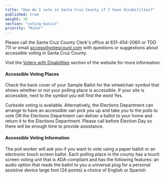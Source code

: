 ```yaml
---
title: "How do I vote in Santa Cruz County if I have disabilities?"
published: true
weight: 10
section: "voting-basics"
priority: "Minor"
---
```


Please call the Santa Cruz County Clerk's office at 831-454-2060 or TDD 711 or email access@votescount.com with questions or suggestions about accessible voting in Santa Cruz County.

Visit the [Voters with Disabilities](https://www.votescount.com/Home/VoterswithDisabilities.aspx) section of the website for more information.

#### Accessible Voting Places    

Check the back cover of your Sample Ballot for the wheelchair symbol that shows whether or not your polling place is accessible. If your site is accessible, next to the symbol you will find the word Yes.

Curbside voting is available. Alternatively, the Elections Department can arrange to have an accessible van pick you up and take you to the polls to vote OR the Elections Department can deliver a ballot to your home and return it to the Elections Department. Please call before Election Day so there will be enough time to provide assistance.

#### Accessible Voting Information     

The poll worker will ask you if you want to vote using a paper ballot or an electronic touch screen ballot. Each polling place in the county has a touch screen voting unit that is ADA-compliant and has the following features:
    an audio option that reads the ballot to you
    a universal plug for a personal assistive device
    large font (24 points)
    a choice of English or Spanish

  
